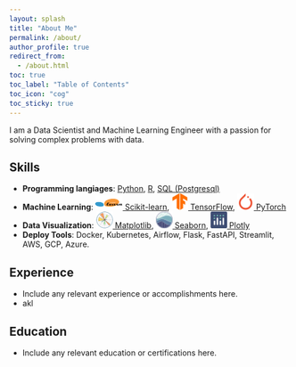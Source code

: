 ```yaml
---
layout: splash
title: "About Me"
permalink: /about/
author_profile: true
redirect_from:
  - /about.html
toc: true
toc_label: "Table of Contents"
toc_icon: "cog"
toc_sticky: true
---
```


I am a Data Scientist and Machine Learning Engineer with a passion for solving complex problems with data.

## Skills
- **Programming langiages**: [<i class="fa-brands fa-python"></i> Python](https://www.python.org), [<i class="fa-brands fa-r-project"></i> R](https://www.r-project.org), [<i class="fa-solid fa-database"></i> SQL (Postgresql)](https://www.postgresql.org)
- **Machine Learning**: [<img src="/assets/images/scikit-learn.svg" alt="Scikit-learn" width=49 height=26> Scikit-learn](https://scikit-learn.org/), [<img src="/assets/images/TensorFlow.svg" alt="Tensor-Flow" width=30 height=30> TensorFlow](https://www.tensorflow.org/), [<img src="/assets/images/PyTorch.svg" alt="PyTorch" width=30 height=30> PyTorch](https://pytorch.org/)
- **Data Visualization**: [<img src="/assets/images/Matplotlib.svg" alt="Matplotlib" width=30 height=30> Matplotlib](https://matplotlib.org), [<img src="/assets/images/Seaborn.svg" alt="Seaborn" width=30 height=30> Seaborn](https://seaborn.pydata.org), [<img src="/assets/images/Ploty.svg" alt="Plotly" width=30 height=30> Plotly](https://plotly.com)
- **Deploy Tools**: Docker, Kubernetes, Airflow, Flask, FastAPI, Streamlit, AWS, GCP, Azure.

## Experience
- Include any relevant experience or accomplishments here.
- akl

## Education
- Include any relevant education or certifications here.